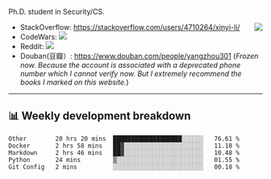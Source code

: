 Ph.D. student in Security/CS.

<img align="right" src="https://github-readme-stats.vercel.app/api?username=li-xin-yi&count_private=true&show_icons=true&hide_title=true&theme=tokyonight" />

- StackOverflow: https://stackoverflow.com/users/4710264/xinyi-li/
- CodeWars: [![](https://www.codewars.com/users/xy-li/badges/micro)](https://www.codewars.com/users/xy-li/)
- Reddit: [![](https://img.shields.io/reddit/user-karma/combined/xy-li?style=social)](https://www.reddit.com/user/xy-li/)
- Douban(豆瓣）: https://www.douban.com/people/yangzhou301  (*Frozen now. Because the account is associated with a deprecated phone number which I cannot verify now. But I extremely recommend the books I marked on this website.*)

---

## 📊 Weekly development breakdown

<!--START_SECTION:waka-->
```text
Other        20 hrs 20 mins  ███████████████████░░░░░░   76.61 % 
Docker       2 hrs 58 mins   ██▓░░░░░░░░░░░░░░░░░░░░░░   11.18 % 
Markdown     2 hrs 46 mins   ██▓░░░░░░░░░░░░░░░░░░░░░░   10.48 % 
Python       24 mins         ▒░░░░░░░░░░░░░░░░░░░░░░░░   01.55 % 
Git Config   2 mins          ░░░░░░░░░░░░░░░░░░░░░░░░░   00.18 % 
```
<!--END_SECTION:waka-->
